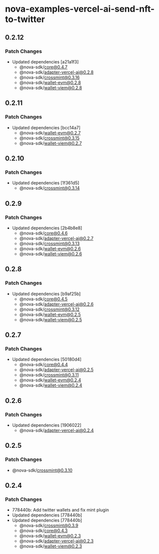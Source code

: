 # nova-examples-vercel-ai-send-nft-to-twitter

## 0.2.12

### Patch Changes

- Updated dependencies [a21a1f3]
  - @nova-sdk/core@0.4.7
  - @nova-sdk/adapter-vercel-ai@0.2.8
  - @nova-sdk/crossmint@0.3.16
  - @nova-sdk/wallet-evm@0.2.8
  - @nova-sdk/wallet-viem@0.2.8

## 0.2.11

### Patch Changes

- Updated dependencies [bcc14a7]
  - @nova-sdk/wallet-evm@0.2.7
  - @nova-sdk/crossmint@0.3.15
  - @nova-sdk/wallet-viem@0.2.7

## 0.2.10

### Patch Changes

- Updated dependencies [1f361d5]
  - @nova-sdk/crossmint@0.3.14

## 0.2.9

### Patch Changes

- Updated dependencies [2b4b8e8]
  - @nova-sdk/core@0.4.6
  - @nova-sdk/adapter-vercel-ai@0.2.7
  - @nova-sdk/crossmint@0.3.13
  - @nova-sdk/wallet-evm@0.2.6
  - @nova-sdk/wallet-viem@0.2.6

## 0.2.8

### Patch Changes

- Updated dependencies [b9af25b]
  - @nova-sdk/core@0.4.5
  - @nova-sdk/adapter-vercel-ai@0.2.6
  - @nova-sdk/crossmint@0.3.12
  - @nova-sdk/wallet-evm@0.2.5
  - @nova-sdk/wallet-viem@0.2.5

## 0.2.7

### Patch Changes

- Updated dependencies [50180d4]
  - @nova-sdk/core@0.4.4
  - @nova-sdk/adapter-vercel-ai@0.2.5
  - @nova-sdk/crossmint@0.3.11
  - @nova-sdk/wallet-evm@0.2.4
  - @nova-sdk/wallet-viem@0.2.4

## 0.2.6

### Patch Changes

- Updated dependencies [1906022]
  - @nova-sdk/adapter-vercel-ai@0.2.4

## 0.2.5

### Patch Changes

- @nova-sdk/crossmint@0.3.10

## 0.2.4

### Patch Changes

- 778440b: Add twitter wallets and fix mint plugin
- Updated dependencies [778440b]
- Updated dependencies [778440b]
  - @nova-sdk/crossmint@0.3.9
  - @nova-sdk/core@0.4.3
  - @nova-sdk/wallet-evm@0.2.3
  - @nova-sdk/adapter-vercel-ai@0.2.3
  - @nova-sdk/wallet-viem@0.2.3
